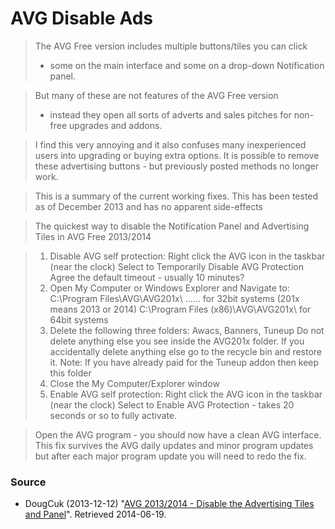 AVG Disable Ads
===============

> The AVG Free version includes multiple buttons/tiles you can click
> - some on the main interface and some on a drop-down Notification panel.

> But many of these are not features of the AVG Free version 
> - instead they open all sorts of adverts and sales pitches for non-free upgrades and addons. 

> I find this very annoying and it also confuses many inexperienced users into upgrading or buying extra options. 
> It is possible to remove these advertising buttons - but previously posted methods no longer work. 

> This is a summary of the current working fixes.
> This has been tested as of December 2013 and has no apparent side-effects

> The quickest way to disable the Notification Panel and Advertising Tiles in AVG Free 2013/2014

> 1. Disable AVG self protection:
> Right click the AVG icon in the taskbar (near the clock) 
> Select to Temporarily Disable AVG Protection
> Agree the default timeout - usually 10 minutes?​
> 2. Open My Computer or Windows Explorer and Navigate to:
> C:\Program Files\AVG\AVG201x\ ...... for 32bit systems (201x means 2013 or 2014)
> C:\Program Files (x86)\AVG\AVG201x\ for 64bit systems​
> 3. Delete the following three folders: Awacs, Banners, Tuneup
> Do not delete anything else you see inside the AVG201x folder.
> If you accidentally delete anything else go to the recycle bin and restore it.
> Note: If you have already paid for the Tuneup addon then keep this folder​
> 4. Close the My Computer/Explorer window
> 5. Enable AVG self protection:
> Right click the AVG icon in the taskbar (near the clock) 
> Select to Enable AVG Protection - takes 20 seconds or so to fully activate.​

> Open the AVG program - you should now have a clean AVG interface.
> This fix survives the AVG daily updates and minor program updates but
> after each major program update you will need to redo the fix.

### Source
- DougCuk (2013-12-12) "[AVG 2013/2014 - Disable the Advertising Tiles and Panel](http://www.wilderssecurity.com/threads/avg-2013-2014-disable-the-advertising-tiles-and-panel.357139/)". Retrieved 2014-06-19.
